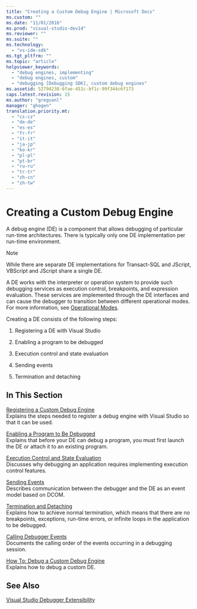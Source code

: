 ```yaml
---
title: "Creating a Custom Debug Engine | Microsoft Docs"
ms.custom: ""
ms.date: "11/01/2016"
ms.prod: "visual-studio-dev14"
ms.reviewer: ""
ms.suite: ""
ms.technology: 
  - "vs-ide-sdk"
ms.tgt_pltfrm: ""
ms.topic: "article"
helpviewer_keywords: 
  - "debug engines, implementing"
  - "debug engines, custom"
  - "debugging [Debugging SDK], custom debug engines"
ms.assetid: 52794238-6fae-451c-bf1c-99f344c6f173
caps.latest.revision: 15
ms.author: "gregvanl"
manager: "ghogen"
translation.priority.mt: 
  - "cs-cz"
  - "de-de"
  - "es-es"
  - "fr-fr"
  - "it-it"
  - "ja-jp"
  - "ko-kr"
  - "pl-pl"
  - "pt-br"
  - "ru-ru"
  - "tr-tr"
  - "zh-cn"
  - "zh-tw"
---
```

# Creating a Custom Debug Engine
A debug engine (DE) is a component that allows debugging of particular run-time architectures. There is typically only one DE implementation per run-time environment.  
  
> [!NOTE]
>  While there are separate DE implementations for Transact-SQL and JScript, VBScript and JScript share a single DE.  
  
 A DE works with the interpreter or operation system to provide such debugging services as execution control, breakpoints, and expression evaluation. These services are implemented through the DE interfaces and can cause the debugger to transition between different operational modes. For more information, see [Operational Modes](../../extensibility/debugger/operational-modes.md).  
  
 Creating a DE consists of the following steps:  
  
1.  Registering a DE with Visual Studio  
  
2.  Enabling a program to be debugged  
  
3.  Execution control and state evaluation  
  
4.  Sending events  
  
5.  Termination and detaching  
  
## In This Section  
 [Registering a Custom Debug Engine](../../extensibility/debugger/registering-a-custom-debug-engine.md)  
 Explains the steps needed to register a debug engine with Visual Studio so that it can be used.  
  
 [Enabling a Program to Be Debugged](../../extensibility/debugger/enabling-a-program-to-be-debugged.md)  
 Explains that before your DE can debug a program, you must first launch the DE or attach it to an existing program.  
  
 [Execution Control and State Evaluation](../../extensibility/debugger/execution-control-and-state-evaluation.md)  
 Discusses why debugging an application requires implementing execution control features.  
  
 [Sending Events](../../extensibility/debugger/sending-events.md)  
 Describes communication between the debugger and the DE as an event model based on DCOM.  
  
 [Termination and Detaching](../../extensibility/debugger/termination-and-detaching.md)  
 Explains how to achieve normal termination, which means that there are no breakpoints, exceptions, run-time errors, or infinite loops in the application to be debugged.  
  
 [Calling Debugger Events](../../extensibility/debugger/calling-debugger-events.md)  
 Documents the calling order of the events occurring in a debugging session.  
  
 [How To: Debug a Custom Debug Engine](../../extensibility/debugger/how-to-debug-a-custom-debug-engine.md)  
 Explains how to debug a custom DE.  
  
## See Also  
 [Visual Studio Debugger Extensibility](../../extensibility/debugger/visual-studio-debugger-extensibility.md)
